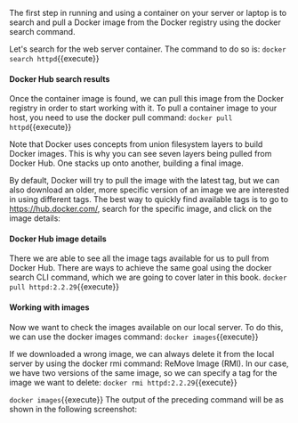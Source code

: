 The first step in running and using a container on your server or laptop is to search and pull a Docker image from the Docker registry using the docker search command.

Let's search for the web server container. The command to do so is:
`docker search httpd`{{execute}}

#### Docker Hub search results

Once the container image is found, we can pull this image from the Docker registry in order to start working with it. To pull a container image to your host, you need to use the docker pull command:
`docker pull httpd`{{execute}} 


Note that Docker uses concepts from union filesystem layers to build Docker images. This is why you can see seven layers being pulled from Docker Hub. One stacks up onto another, building a final image.

By default, Docker will try to pull the image with the latest tag, but we can also download an older, more specific version of an image we are interested in using different tags. The best way to quickly find available tags is to go to https://hub.docker.com/, search for the specific image, and click on the image details:


#### Docker Hub image details
There we are able to see all the image tags available for us to pull from Docker Hub. There are ways to achieve the same goal using the docker search CLI command, which we are going to cover later in this book.
`docker pull httpd:2.2.29`{{execute}} 


#### Working with images
Now we want to check the images available on our local server. To do this, we can use the docker images command:
`docker images`{{execute}} 

If we downloaded a wrong image, we can always delete it from the local server by using the docker rmi command: ReMove Image (RMI). In our case, we have two versions of the same image, so we can specify a tag for the image we want to delete:
`docker rmi httpd:2.2.29`{{execute}} 


`docker images`{{execute}} 
The output of the preceding command will be as shown in the following screenshot: